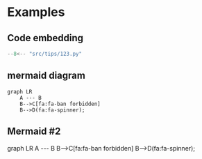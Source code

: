 # Examples

## Code embedding

```py
--8<-- "src/tips/123.py"
```

## mermaid diagram

```mermaid
graph LR
    A --- B
    B-->C[fa:fa-ban forbidden]
    B-->D(fa:fa-spinner);
```

## Mermaid #2


<!DOCTYPE html>

<html lang="en">
<head>
  <meta charset="utf-8">
</head>
<body>
  <div class="mermaid">
  graph LR
      A --- B
      B-->C[fa:fa-ban forbidden]
      B-->D(fa:fa-spinner);
  </div>
 <script src="/shared/mermaid.min.js"></script>
 <script>mermaid.initialize({startOnLoad:true});
</script>
</body>
</html>
